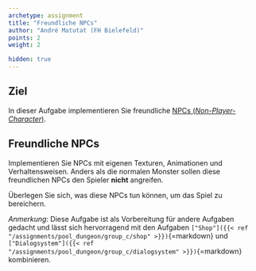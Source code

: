 ```yaml
---
archetype: assignment
title: "Freundliche NPCs"
author: "André Matutat (FH Bielefeld)"
points: 2
weight: 2

hidden: true
---
```


## Ziel

In dieser Aufgabe implementieren Sie freundliche [NPCs (_Non-Player-Character_)](https://en.wikipedia.org/wiki/Non-player_character).

## Freundliche NPCs

Implementieren Sie NPCs mit eigenen Texturen, Animationen und Verhaltensweisen. Anders als die normalen Monster sollen diese freundlichen NPCs den Spieler **nicht** angreifen.

Überlegen Sie sich, was diese NPCs tun können, um das Spiel zu bereichern.

_Anmerkung_: Diese Aufgabe ist als Vorbereitung für andere Aufgaben gedacht und lässt sich hervorragend mit den Aufgaben `["Shop"]({{< ref "/assignments/pool_dungeon/group_c/shop" >}})`{=markdown} und `["Dialogsystem"]({{< ref "/assignments/pool_dungeon/group_c/dialogsystem" >}})`{=markdown} kombinieren.
